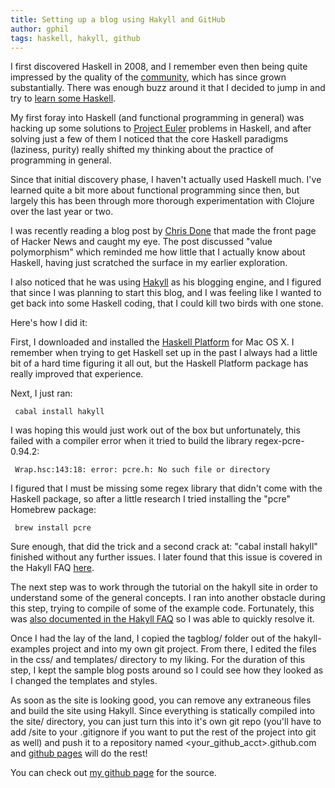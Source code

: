 ```yaml
---
title: Setting up a blog using Hakyll and GitHub
author: gphil
tags: haskell, hakyll, github
---
```


I first discovered Haskell in 2008, and I remember even then being
quite impressed by the quality of the [community](http://haskell.org/haskellwiki/Haskell), which has since
grown substantially. There was enough buzz around it that I decided to
jump in and try to [learn some Haskell](http://haskell.org/haskellwiki/Tutorials).

My first foray into Haskell (and functional programming in general)
was hacking up some solutions to [Project Euler](http://projecteuler.net/) problems in Haskell,
and after solving just a few of them I noticed that the core Haskell
paradigms (laziness, purity) really shifted my thinking about the
practice of programming in general.

Since that initial discovery phase, I haven't actually used Haskell
much. I've learned quite a bit more about functional programming since
then, but largely this has been through more thorough experimentation
with Clojure over the last year or two.

I was recently reading a blog post by [Chris Done](http://chrisdone.com/) that made the
front page of Hacker News and caught my eye. The post discussed "value
polymorphism" which reminded me how little that I actually know about
Haskell, having just scratched the surface in my earlier exploration.

I also noticed that he was using [Hakyll](http://jaspervdj.be/hakyll/index.html) as his blogging engine, and
I figured that since I was planning to start this blog, and I was
feeling like I wanted to get back into some Haskell coding, that I
could kill two birds with one stone.

Here's how I did it:

First, I downloaded and installed the [Haskell Platform](http://hackage.haskell.org/platform/) for Mac OS
X. I remember when trying to get Haskell set up in the past I always
had a little bit of a hard time figuring it all out, but the Haskell
Platform package has really improved that experience.

Next, I just ran:

	 cabal install hakyll

I was hoping this would just work out of the box but unfortunately,
this failed with a compiler error when it tried to build the library
regex-pcre-0.94.2:

	 Wrap.hsc:143:18: error: pcre.h: No such file or directory

I figured that I must be missing some regex library that didn't come
with the Haskell package, so after a little research I tried
installing the "pcre" Homebrew package:

	 brew install pcre

Sure enough, that did the trick and a second crack at: "cabal install
hakyll" finished without any further issues. I later found that this
issue is covered in the Hakyll FAQ [here](http://jaspervdj.be/hakyll/tutorials/faq.html#problem-with-regex-pcre-dependency-on-mac-os).

The next step was to work through the tutorial on the hakyll site in
order to understand some of the general concepts. I ran into another
obstacle during this step, trying to compile of some of the example
code. Fortunately, this was [also documented in the Hakyll FAQ](http://jaspervdj.be/hakyll/tutorials/faq.html#file-name-does-not-match-module-name-on-mac-os) so I
was able to quickly resolve it.

Once I had the lay of the land, I copied the tagblog/ folder out of
the hakyll-examples project and into my own git project. From there, I
edited the files in the css/ and templates/ directory to my
liking. For the duration of this step, I kept the sample blog posts
around so I could see how they looked as I changed the templates and
styles.

As soon as the site is looking good, you can remove any extraneous
files and build the site using Hakyll. Since everything is statically
compiled into the site/ directory, you can just turn this into it's
own git repo (you'll have to add /site to your .gitignore if you want
to put the rest of the project into git as well) and push it to a
repository named <your_github_acct>.github.com and [github pages](http://pages.github.com/) will
do the rest!

You can check out [my github page](https://github.com/gphil) for the source.